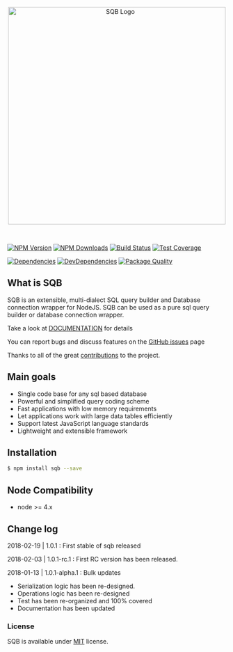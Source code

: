 
<p align="center">
  <img src="https://user-images.githubusercontent.com/3836517/32965280-1a2b63ce-cbe7-11e7-8ee1-ba47313503c5.png" width="500px" alt="SQB Logo"/>
</p>

<br>
  
[![NPM Version][npm-image]][npm-url]
[![NPM Downloads][downloads-image]][downloads-url]
[![Build Status][travis-image]][travis-url]
[![Test Coverage][coveralls-image]][coveralls-url]

[![Dependencies][dependencies-image]][dependencies-url]
[![DevDependencies][devdependencies-image]][devdependencies-url]
[![Package Quality][quality-image]][quality-url]


## What is SQB

SQB is an extensible, multi-dialect SQL query builder and Database connection wrapper for NodeJS. SQB can be used as a pure sql query builder or database connection wrapper.

Take a look at [DOCUMENTATION](https://panates.github.io/sqb/) for details

You can report bugs and discuss features on the [GitHub issues](https://github.com/panates/sqb/issues) page

Thanks to all of the great [contributions](https://github.com/panates/sqb/graphs/contributors) to the project.


## Main goals

- Single code base for any sql based database
- Powerful and simplified query coding scheme
- Fast applications with low memory requirements
- Let applications work with large data tables efficiently
- Support latest JavaScript language standards
- Lightweight and extensible framework


## Installation

```bash
$ npm install sqb --save
```

## Node Compatibility

  - node >= 4.x
  
## Change log

2018-02-19 | 1.0.1 : First stable of sqb released


2018-02-03 | 1.0.1-rc.1 : First RC version has been released.


2018-01-13 | 1.0.1-alpha.1 : Bulk updates
- Serialization logic has been re-designed.
- Operations logic has been re-designed
- Test has been re-organized and 100% covered
- Documentation has been updated
  
### License
SQB is available under [MIT](LICENSE) license.

[npm-image]: https://img.shields.io/npm/v/sqb.svg
[npm-url]: https://npmjs.org/package/sqb
[travis-image]: https://img.shields.io/travis/panates/sqb/master.svg
[travis-url]: https://travis-ci.org/panates/sqb
[coveralls-image]: https://img.shields.io/coveralls/panates/sqb/master.svg
[coveralls-url]: https://coveralls.io/r/panates/sqb
[downloads-image]: https://img.shields.io/npm/dm/sqb.svg
[downloads-url]: https://npmjs.org/package/sqb
[gitter-image]: https://badges.gitter.im/panates/sqb.svg
[gitter-url]: https://gitter.im/panates/sqb?utm_source=badge&utm_medium=badge&utm_campaign=pr-badge&utm_content=badge
[dependencies-image]: https://david-dm.org/panates/sqb/status.svg
[dependencies-url]:https://david-dm.org/panates/sqb
[devdependencies-image]: https://david-dm.org/panates/sqb/dev-status.svg
[devdependencies-url]:https://david-dm.org/panates/sqb?type=dev
[quality-image]: http://npm.packagequality.com/shield/sqb.png
[quality-url]: http://packagequality.com/#?package=sqb
